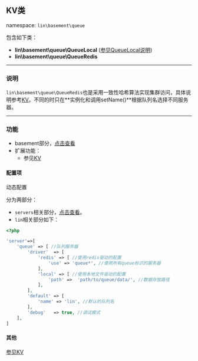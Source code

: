 KV类
----
namespace: `lin\basement\queue`

包含如下类：

* **lin\basement\queue\QueueLocal** ([参见QueueLocal说明](QueueLocal.md))
* **lin\basement\queue\QueueRedis**

---

### 说明

`lin\basement\queue\QueueRedis`也是采用一致性哈希算法实现集群访问，具体说明参考[KV](../kv/KV.md)。不同的时只在**实例化和调用setName()**根据队列名选择不同服务器。


---

### 功能

* basement部分，[点击查看](https://github.com/linlanye/basement)
* 扩展功能：
    * 参见[KV](../kv/KV.md)



#### 配置项

动态配置

分为两部分：

* `servers`相关部分，[点击查看](../README.md)。
* `lin`相关部分如下：

~~~php
<?php

'server'=>[
    'queue' => [ //队列服务器
        'driver'  => [
            'redis' => [ //使用redis驱动的配置
                'use' => 'queue*', //使用所有queue标识的服务器
            ],
            'local' => [ //使用本地文件驱动的配置
                'path' =>  'path/to/queue/data/', //数据存放路径
            ],
        ],
        'default' => [
            'name' => 'lin', //默认的队列名
        ],
        'debug'   => true, //调试模式
    ],
]

~~~

#### 其他

[参见KV](../kv/KV.md)
